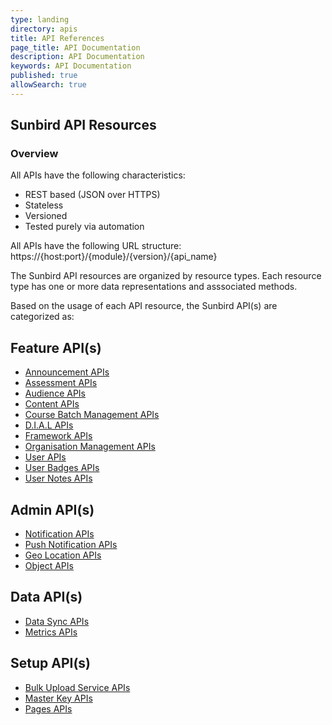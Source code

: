 ```yaml
---
type: landing
directory: apis
title: API References
page_title: API Documentation
description: API Documentation
keywords: API Documentation
published: true
allowSearch: true
---
```


## Sunbird API Resources

### Overview

All APIs have the following characteristics:

- REST based (JSON over HTTPS)
- Stateless
- Versioned
- Tested purely via automation

All APIs have the following URL structure: https://{host:port}/{module}/{version}/{api_name}

The Sunbird API resources are organized by resource types. Each resource type has one or more data representations and asssociated methods.

Based on the usage of each API resource, the Sunbird API(s) are categorized as:

<div class="row row-eq-height">
    <div class="col-sm-4">
        <h2>Feature API(s)</h2>
        <ul>
            <li><a href="apis/announcements/">Announcement APIs</a></li>
            <li><a href="apis/assessmentapi/">Assessment APIs</a></li>
            <li><a href="apis/audienceapi/">Audience APIs</a></li>
            <li><a href="apis/content/">Content APIs</a></li>
            <li><a href="apis/coursebatchmanapi/">Course Batch Management APIs</a></li>
            <li><a href="apis/dialapi/">D.I.A.L APIs</a></li>
            <li><a href="apis/framework/">Framework APIs</a></li>
            <li><a href="apis/orgapi/">Organisation Management APIs</a></li>
            <li><a href="apis/userapi/">User APIs</a></li>
            <li><a href="apis/badgesapi/">User Badges APIs</a></li>
            <li><a href="apis/noteapi/">User Notes APIs</a></li>          
        </ul>
    </div>
    <div class="col-sm-4">
        <h2>Admin API(s)</h2>
        <ul>
            <li><a href="apis/notificationapi/">Notification APIs</a></li>
            <li><a href="apis/firebasecloudmessagingapi/">Push Notification APIs</a></li>
            <li><a href="apis/geolocationapi/">Geo Location APIs</a></li>
            <li><a href="apis/objectapi/">Object APIs</a></li>      
        </ul>
    </div>
    <div class="col-sm-4">
        <h2>Data API(s)</h2>
        <ul>
            <li><a href="apis/datasyncapi/">Data Sync APIs</a></li>
            <li><a href="apis/metricsapi/">Metrics APIs</a></li> 
        </ul>
    </div>
    <div class="col-sm-4">
        <h2>Setup API(s)</h2>
        <ul>
            <li><a href="apis/bulkupload/">Bulk Upload Service APIs</a></li>
            <li><a href="apis/masterkeyapi/">Master Key APIs</a></li>
            <li><a href="apis/pagesapi/">Pages APIs</a></li>     
        </ul>
    </div>
</div>
